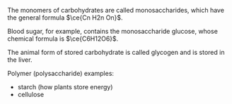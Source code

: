 The monomers of carbohydrates are called monosaccharides, which have the general formula $\ce{Cn H2n On}$.

Blood sugar, for example, contains the monosaccharide glucose, whose chemical formula is $\ce{C6H12O6}$.

The animal form of stored carbohydrate is called glycogen and is stored in the liver.

Polymer (polysaccharide) examples:

- starch (how plants store energy)
- cellulose